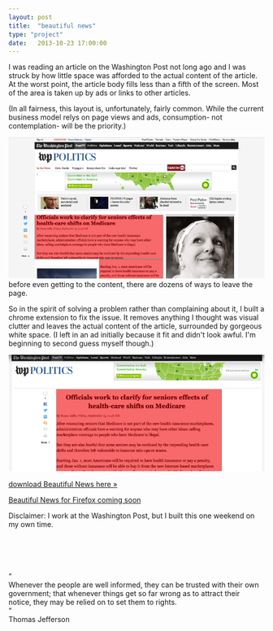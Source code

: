 ```yaml
---
layout: post
title:  "beautiful news"
type: "project"
date:   2013-10-23 17:00:00
---
```

<style>
</style>
<p class="first-paragraph">
I was reading an article on the Washington Post not long ago and I was struck by how little space was afforded to the actual content of the article. At the worst point, the article body fills less than a fifth of the screen. Most of the area is taken up by ads or links to other articles.  
</p>


(In all fairness, this layout is, unfortunately, fairly common. While the current business model relys on page views and ads, consumption- not contemplation- will be the priority.)


<img src="/img/beautifulNews1.png" alt="the current state of digital newspapers" />
<div class="font-small center">
before even getting to the content, there are dozens of ways to leave the page.
</div>

So in the spirit of solving a problem rather than complaining about it, I built a chrome extension to fix the issue. It removes anything I thought was visual clutter and leaves the actual content of the article, surrounded by gorgeous white space. (I left in an ad initially because it fit and didn't look awful. I'm beginning to second guess myself though.)


<img src="/img/beautifulNews2.png" alt="the fix" />


<a href="https://chrome.google.com/webstore/detail/beautiful-news/jigeajicpgpngjpemlolbfoilemfhigg">download Beautiful News here &raquo;</a>

<a href="#">Beautiful News for Firefox coming soon</a>


<div class="font-small">
Disclaimer: I work at the Washington Post, but I built this one weekend on my own time.
</div>

<br/>
<br/>
<br/>
<br/>
<br/>

<div class="quote center">
	<div class="mark fancy mark_left">“</div>
	Whenever the people are well informed, they can be trusted with their own government; that whenever things get so far wrong as to attract their notice, they may be relied on to set them to rights.
	<div class="mark fancy mark_right">”</div>
	<div class="author">Thomas Jefferson</div>
</div>

<br/>
<br/>
<br/>
<br/>
<br/>
<br/>
<br/>

<script type="text/javascript">
$(function() {
});
</script>